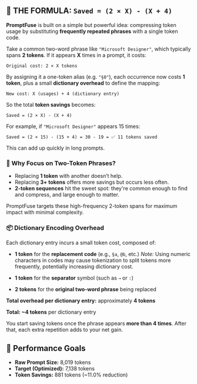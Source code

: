 ## 🔢 THE FORMULA: `Saved = (2 × X) - (X + 4)`

**PromptFuse** is built on a simple but powerful idea: compressing token usage by substituting **frequently repeated phrases** with a single token code.

Take a common two-word phrase like `"Microsoft Designer"`, which typically spans **2 tokens**. If it appears **X** times in a prompt, it costs:

```
Original cost: 2 × X tokens
```

By assigning it a one-token alias (e.g. `"§0"`), each occurrence now costs **1 token**, plus a small **dictionary overhead** to define the mapping:

```
New cost: X (usages) + 4 (dictionary entry)
```

So the total **token savings** becomes:

```
Saved = (2 × X) - (X + 4)
```

For example, if `"Microsoft Designer"` appears 15 times:

```
Saved = (2 × 15) - (15 + 4) = 30 - 19 = ✅ 11 tokens saved
```

This can add up quickly in long prompts.

### 🎯 Why Focus on Two-Token Phrases?

- Replacing **1 token** with another doesn’t help.
- Replacing **3+ tokens** offers more savings but occurs less often.
- **2-token sequences** hit the sweet spot: they're common enough to find and compress, and large enough to matter.

PromptFuse targets these high-frequency 2-token spans for maximum impact with minimal complexity.

### 📦 Dictionary Encoding Overhead

Each dictionary entry incurs a small token cost, composed of:

- **1 token** for the **replacement code** (e.g., `§a`, `@b`, etc.)
  _Note:_ Using numeric characters in codes may cause tokenization to split tokens more frequently, potentially increasing dictionary cost.

- **1 token** for the **separator** symbol (such as `→` or `:`)

- **2 tokens** for the **original two-word phrase** being replaced

**Total overhead per dictionary entry:** approximately **4 tokens**

**Total: \~4 tokens** per dictionary entry

You start saving tokens once the phrase appears **more than 4 times**. After that, each extra repetition adds to your net gain.

## 🚀 Performance Goals

- **Raw Prompt Size:** 8,019 tokens
- **Target (Optimized):** 7,138 tokens
- **Token Savings:** 881 tokens (~11.0% reduction)
